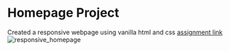 # Homepage Project
Created a responsive webpage using vanilla html and css
[assignment link](https://www.theodinproject.com/lessons/advanced-html-and-css-homepage)
![responsive_homepage](https://github.com/kenyounot123/homepage/assets/70028795/0684e813-cc1e-485d-a310-3d59a56f346b)
